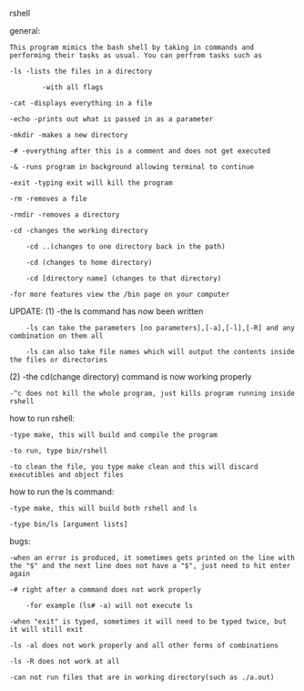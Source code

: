 rshell

general:

	This program mimics the bash shell by taking in commands and performing their tasks as usual. You can perfrom tasks such as 
	
	-ls -lists the files in a directory
	
			-with all flags
			
	-cat -displays everything in a file
	
	-echo -prints out what is passed in as a parameter
	
	-mkdir -makes a new directory
	
	-# -everything after this is a comment and does not get executed
	
	-& -runs program in background allowing terminal to continue
	
	-exit -typing exit will kill the program
	
	-rm -removes a file
	
	-rmdir -removes a directory
	
	-cd -changes the working directory
	
		-cd ..(changes to one directory back in the path)
		
		-cd (changes to home directory)
		
		-cd [directory name] (changes to that directory)
		
	-for more features view the /bin page on your computer

UPDATE:
(1)	-the ls command has now been written  

		-ls can take the parameters [no parameters],[-a],[-l],[-R] and any combination on them all
		
		-ls can also take file names which will output the contents inside the files or directories
		
(2) -the cd(change directory) command is now working properly

	-^c does not kill the whole program, just kills program running inside rshell

how to run rshell:

	-type make, this will build and compile the program
	
	-to run, type bin/rshell
	
	-to clean the file, you type make clean and this will discard executibles and object files

how to run the ls command:

	-type make, this will build both rshell and ls
	
	-type bin/ls [argument lists]

bugs:

	-when an error is produced, it sometimes gets printed on the line with the "$" and the next line does not have a "$", just need to hit enter again
	
	-# right after a command does not work properly
	
		-for example (ls# -a) will not execute ls
		
	-when "exit" is typed, sometimes it will need to be typed twice, but it will still exit
	
	-ls -al does not work properly and all other forms of combinations
	
	-ls -R does not work at all
	
	-can not run files that are in working directory(such as ./a.out)
	


